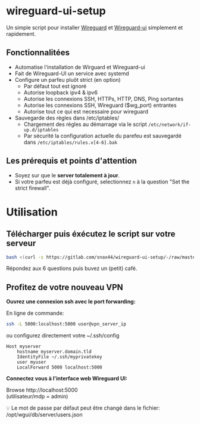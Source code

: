 # wireguard-ui-setup

Un simple script pour installer [Wireguard](https://www.wireguard.com/) et [Wireguard-ui](https://github.com/ngoduykhanh/wireguard-ui) simplement et rapidement.

## Fonctionnalitées

- Automatise l'installation de Wirguard et Wireguard-ui
- Fait de Wireguard-UI un service avec systemd
- Configure un parfeu pluôt strict (en option)
  - Par défaut tout est ignoré
  - Autorise loopback ipv4 & ipv6
  - Autorise les connexions SSH, HTTPs, HTTP, DNS, Ping sortantes
  - Autorise les connexions SSH, Wireguard ($wg_port) entrantes
  - Autorise tout ce qui est necessaire pour wireguard
- Sauvegarde des règles dans /etc/iptables/
  - Chargement des règles au démarrage via le script `/etc/network/if-up.d/iptables`
  - Par sécurité la configuration actuelle du parefeu est sauvegardé dans  `/etc/iptables/rules.v[4-6].bak`

## Les prérequis et points d'attention

- Soyez sur que le **server totalement à jour**.  
- Si votre parfeu est déjà configuré, selectionnez `n` à la question "Set the strict firewall".  

# Utilisation

## Télécharger puis éxécutez le script sur votre serveur

```bash
bash <(curl -s https://gitlab.com/snax44/wireguard-ui-setup/-/raw/master/install.sh)
```
Répondez aux 6 questions puis buvez un (petit) café.  

## Profitez de votre nouveau VPN

**Ouvrez une connexion ssh avec le port forwarding:**  

En ligne de commande:
```bash
ssh -L 5000:localhost:5000 user@vpn_server_ip
```
ou configurez directement votre ~/.ssh/config
```
Host myserver
	hostname myserver.domain.tld
	IdentityFile ~/.ssh/myprivatekey
	user myuser
	LocalForward 5000 localhost:5000
```

**Connectez vous à l'interface web Wireguard UI:**  

Browse http://localhost:5000  
(utilisateur/mdp = admin)  

:bulb: Le mot de passe par défaut peut être changé dans le fichier: /opt/wgui/db/server/users.json  
